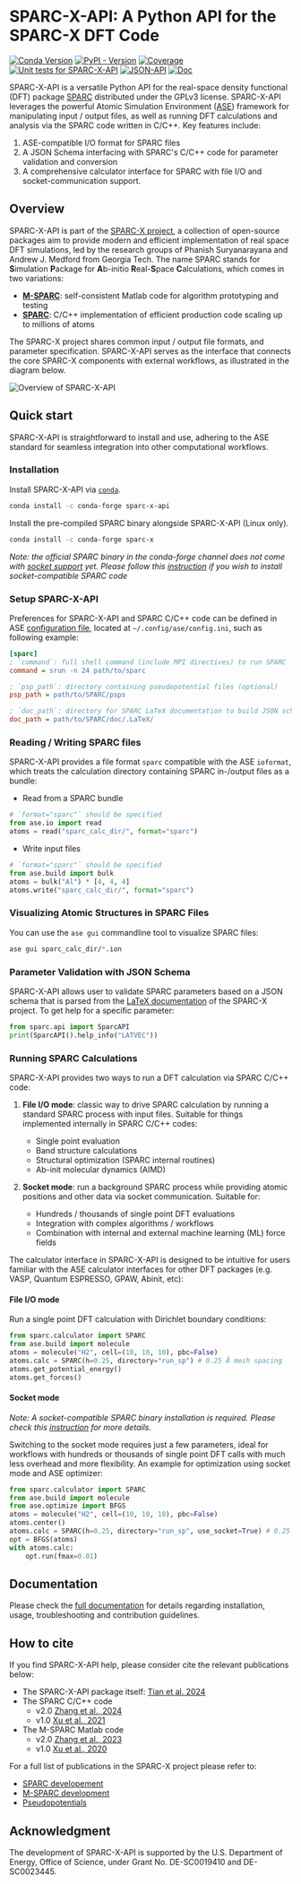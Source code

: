 # SPARC-X-API: A Python API for the SPARC-X DFT Code
<!-- [![Package](https://raw.githubusercontent.com/SPARC-X/SPARC-X-API/badges/badges/package.svg)](https://raw.githubusercontent.com/SPARC-X/SPARC-X-API/badges/badges/package.svg) -->
[![Conda Version](https://img.shields.io/conda/v/conda-forge/sparc-x-api)](https://anaconda.org/conda-forge/sparc-x-api)
[![PyPI - Version](https://img.shields.io/pypi/v/sparc-x-api)](https://pypi.org/project/sparc-x-api/)
[![Coverage](https://raw.githubusercontent.com/SPARC-X/SPARC-X-API/badges/badges/coverage.svg)](https://sparc-x.github.io/SPARC-X-API/test_coverage.html)
[![Unit tests for SPARC-X-API](https://github.com/SPARC-X/SPARC-X-API/actions/workflows/unit_test.yml/badge.svg)](https://github.com/SPARC-X/SPARC-X-API/actions/workflows/unit_test.yml)
[![JSON-API](https://raw.githubusercontent.com/SPARC-X/SPARC-X-API/badges/badges/api_version.svg)](https://raw.githubusercontent.com/SPARC-X/SPARC-X-API/master/sparc/sparc_json_api/parameters.json)
[![Doc](https://raw.githubusercontent.com/SPARC-X/SPARC-X-API/badges/badges/doc.svg)](https://sparc-x.github.io/SPARC-X-API/)


SPARC-X-API is a versatile Python API for the real-space density
functional (DFT) package [SPARC](https://github.com/SPARC-X/SPARC)
distributed under the GPLv3 license.  SPARC-X-API leverages the
powerful Atomic Simulation Environment
([ASE](https://wiki.fysik.dtu.dk/ase/)) framework for manipulating
input / output files, as well as running DFT calculations and analysis
via the SPARC code written in C/C++. Key features include:

1. ASE-compatible I/O format for SPARC files
2. A JSON Schema interfacing with SPARC's C/C++ code for parameter validation and conversion
3. A comprehensive calculator interface for SPARC with file I/O and socket-communication support.

## Overview

SPARC-X-API is part of the [SPARC-X
project](https://github.com/SPARC-X), a collection of open-source
packages aim to provide modern and efficient implementation of real
space DFT simulations, led by the research groups of Phanish
Suryanarayana and Andrew J. Medford from Georgia Tech. The name SPARC
stands for **S**imulation **P**ackage for **A**b-initio
**R**eal-**S**pace **C**alculations, which comes in two variations:
- [**M-SPARC**](https://github.com/SPARC-X/M-SPARC): self-consistent
  Matlab code for algorithm prototyping and testing
- [**SPARC**](https://github.com/SPARC-X/SPARC): C/C++ implementation
  of efficient production code scaling up to millions of atoms

The SPARC-X project shares common input / output file formats, and
parameter specification. SPARC-X-API serves as the interface that
connects the core SPARC-X components with external workflows, as
illustrated in the diagram below.

![Overview of SPARC-X-API](doc/img/fig_sparc_api_overview.svg)


## Quick start

SPARC-X-API is straightforward to install and use, adhering to the ASE
standard for seamless integration into other computational workflows.

### Installation

Install SPARC-X-API via
[`conda`](https://docs.conda.io/projects/conda/en/latest/index.html).
```bash
conda install -c conda-forge sparc-x-api
```

Install the pre-compiled SPARC binary alongside SPARC-X-API (Linux only).
```bash
conda install -c conda-forge sparc-x
```

*Note: the official SPARC binary in the conda-forge channel does not come with [socket support](https://github.com/SPARC-X/SPARC-X-API?tab=readme-ov-file#socket-mode) yet. Please follow this [instruction](https://sparc-x.github.io/SPARC-X-API/installation.html#manual-compilation-of-the-sparc-binary-code) if you wish to install socket-compatible SPARC code*

### Setup SPARC-X-API

Preferences for SPARC-X-API and SPARC C/C++ code can be defined in ASE [configuration file](https://wiki.fysik.dtu.dk/ase/ase/calculators/calculators.html#calculator-configuration), located at `~/.config/ase/config.ini`, such as following example:

```ini
[sparc]
; `command`: full shell command (include MPI directives) to run SPARC
command = srun -n 24 path/to/sparc

; `psp_path`: directory containing pseudopotential files (optional)
psp_path = path/to/SPARC/psps

; `doc_path`: directory for SPARC LaTeX documentation to build JSON schema on the fly (optional)
doc_path = path/to/SPARC/doc/.LaTeX/
```

### Reading / Writing SPARC files

SPARC-X-API provides a file format `sparc` compatible with the ASE
`ioformat`, which treats the calculation directory containing SPARC
in-/output files as a bundle:

- Read from a SPARC bundle
```python
# `format="sparc"` should be specified
from ase.io import read
atoms = read("sparc_calc_dir/", format="sparc")
```

- Write input files
```python
# `format="sparc"` should be specified
from ase.build import bulk
atoms = bulk("Al") * [4, 4, 4]
atoms.write("sparc_calc_dir/", format="sparc")
```

### Visualizing Atomic Structures in SPARC Files

You can use the `ase gui` commandline tool to visualize SPARC files:

```bash
ase gui sparc_calc_dir/*.ion
```

### Parameter Validation with JSON Schema

SPARC-X-API allows user to validate SPARC parameters based on a JSON
schema that is parsed from the [LaTeX
documentation](https://github.com/SPARC-X/SPARC/tree/master/doc) of
the SPARC-X project. To get help for a specific parameter:

```python
from sparc.api import SparcAPI
print(SparcAPI().help_info("LATVEC"))
```

### Running SPARC Calculations

SPARC-X-API provides two ways to run a DFT calculation via SPARC C/C++ code:

1. **File I/O mode**: classic way to drive SPARC calculation by
   running a standard SPARC process with input files. Suitable for
   things implemented internally in SPARC C/C++ codes:
   - Single point evaluation
   - Band structure calculations
   - Structural optimization (SPARC internal routines)
   - Ab-init molecular dynamics (AIMD)

2. **Socket mode**: run a background SPARC process while providing
   atomic positions and other data via socket communication. Suitable for:
   - Hundreds / thousands of single point DFT evaluations
   - Integration with complex algorithms / workflows
   - Combination with internal and external machine learning (ML)
     force fields

The calculator interface in SPARC-X-API is designed to be intuitive
for users familiar with the ASE calculator interfaces for other DFT
packages (e.g. VASP, Quantum ESPRESSO, GPAW, Abinit, etc):

#### File I/O mode

Run a single point DFT calculation with Dirichlet boundary conditions:
```python
from sparc.calculator import SPARC
from ase.build import molecule
atoms = molecule("H2", cell=(10, 10, 10), pbc=False)
atoms.calc = SPARC(h=0.25, directory="run_sp") # 0.25 Å mesh spacing
atoms.get_potential_energy()
atoms.get_forces()
```

#### Socket mode
*Note: A socket-compatible SPARC binary installation is required. Please check this [instruction](https://sparc-x.github.io/SPARC-X-API/installation.html#manual-compilation-of-the-sparc-binary-code) for more details.*

Switching to the socket mode requires just a few parameters, ideal for
workflows with hundreds or thousands of single point DFT calls with
much less overhead and more flexibility. An example for optimization
using socket mode and ASE optimizer:

```python
from sparc.calculator import SPARC
from ase.build import molecule
from ase.optimize import BFGS
atoms = molecule("H2", cell=(10, 10, 10), pbc=False)
atoms.center()
atoms.calc = SPARC(h=0.25, directory="run_sp", use_socket=True) # 0.25 Å mesh spacing
opt = BFGS(atoms)
with atoms.calc:
    opt.run(fmax=0.01)
```

## Documentation
Please check the [full
documentation](https://sparc-x.github.io/SPARC-X-API) for details
regarding installation, usage, troubleshooting and contribution
guidelines.

## How to cite
If you find SPARC-X-API help, please consider cite the relevant
publications below:
- The SPARC-X-API package itself: [Tian et al. 2024]()
- The SPARC C/C++ code
  - v2.0 [Zhang et al., 2024](https://doi.org/10.1016/j.simpa.2024.100649)
  - v1.0 [Xu et al., 2021](https://doi.org/10.1016/j.softx.2021.100709)
- The M-SPARC Matlab code
  - v2.0 [Zhang et al., 2023](https://doi.org/10.1016/j.softx.2022.101295)
  - v1.0 [Xu et al., 2020](https://doi.org/10.1016/j.softx.2020.100423)

For a full list of publications in the SPARC-X project please refer to:
- [SPARC developement](https://github.com/SPARC-X/SPARC?tab=readme-ov-file#6-citation)
- [M-SPARC development](https://github.com/SPARC-X/M-SPARC?tab=readme-ov-file#6-citation)
- [Pseudopotentials](https://github.com/SPARC-X/SPMS-psps?tab=readme-ov-file#citation)

## Acknowledgment
The development of SPARC-X-API is supported by the U.S. Department of
Energy, Office of Science, under Grant No. DE-SC0019410 and
DE-SC0023445.

